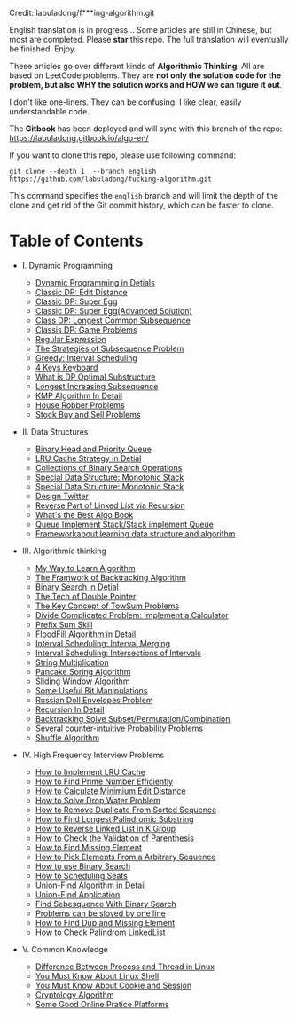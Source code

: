 Credit: labuladong/f***ing-algorithm.git

English translation is in progress... Some articles are still in Chinese, but most are completed. Please **star** this repo. The full translation will eventually be finished. Enjoy.

These articles go over different kinds of **Algorithmic Thinking**. All are based on LeetCode problems. They are **not only the solution code for the problem, but also WHY the solution works and HOW we can figure it out**.

I don't like one-liners. They can be confusing. I like clear, easily understandable code.

The **Gitbook** has been deployed and will sync with this branch of the repo: https://labuladong.gitbook.io/algo-en/

If you want to clone this repo, please use following command:

```shell
git clone --depth 1  --branch english https://github.com/labuladong/fucking-algorithm.git
```
This command specifies the `english` branch and will limit the depth of the clone and get rid of the Git commit history, which can be faster to clone.

# Table of Contents

* I. Dynamic Programming
  * [Dynamic Programming in Detials](dynamic_programming/AnalysisOfDynamicProgramming.md)
  * [Classic DP: Edit Distance](dynamic_programming/EditDistance.md)
  * [Classic DP: Super Egg](dynamic_programming/ThrowingEggsinHighBuildings.md)
  * [Classic DP: Super Egg(Advanced Solution)](dynamic_programming/SuperEggDropAdvanced.md)
  * [Class DP: Longest Common Subsequence](dynamic_programming/LongestCommonSubsequence.md)
  * [Classis DP: Game Problems](dynamic_programming/GameProblemsInDynamicProgramming.md)
  * [Regular Expression](dynamic_programming/RegularExpression.md)
  * [The Strategies of Subsequence Problem](dynamic_programming/StrategiesForSubsequenceProblem.md)
  * [Greedy: Interval Scheduling](dynamic_programming/IntervalScheduling.md)
  * [4 Keys Keyboard](dynamic_programming/FourKeysKeyboard.md)
  * [What is DP Optimal Substructure](dynamic_programming/OptimalSubstructure.md)
  * [Longest Increasing Subsequence](dynamic_programming/LongestIncreasingSubsequence.md)
  * [KMP Algorithm In Detail](dynamic_programming/KMPCharacterMatchingAlgorithmInDynamicProgramming.md)
  * [House Robber Problems](dynamic_programming/HouseRobber.md)
  * [Stock Buy and Sell Problems](dynamic_programming/BestTimeToBuyAndSellStock.md)
  
* II. Data Structures
  * [Binary Head and Priority Queue](data_structure/binary_heap_implements_priority_queues.md)
  * [LRU Cache Strategy in Detial](interview/LRU_algorithm.md)
  * [Collections of Binary Search Operations](data_structure/The_Manipulation_Collection_of_Binary_Search_Tree.md)
  * [Special Data Structure: Monotonic Stack](data_structure/MonotonicStack.md)
  * [Special Data Structure: Monotonic Stack](data_structure/Monotonic_queue.md)
  * [Design Twitter](data_structure/design_Twitter.md)
  * [Reverse Part of Linked List via Recursion](data_structure/reverse_part_of_a_linked_list_via_recursion.md)
  * [What's the Best Algo Book](think_like_computer/why_i_recommend_algs4.md)
  * [Queue Implement Stack/Stack implement Queue](data_structure/ImplementQueueUsingStacksImplementStackUsingQueues.md)
  * [Frameworkabout learning data structure and algorithm](think_like_computer/Framework%20and%20thoughts%20about%20learning%20data%20structure%20and%20algorithm.md)

* III. Algorithmic thinking
  * [My Way to Learn Algorithm](think_like_computer/ThewaytoAlgorithmlearning.md)
  * [The Framwork of Backtracking Algorithm](think_like_computer/DetailsaboutBacktracking.md)
  * [Binary Search in Detial](think_like_computer/DetailedBinarySearch.md)
  * [The Tech of Double Pointer](think_like_computer/double_pointer.md)
  * [The Key Concept of TowSum Problems](think_like_computer/The_key_to_resolving_TwoSum_problems.md)
  * [Divide Complicated Problem: Implement a Calculator](data_structure/Implementing_the_functions_of_a_calculator.md)
  * [Prefix Sum Skill](think_like_computer/prefix_sum.md)
  * [FloodFill Algorithm in Detail](think_like_computer/flood_fill.md)
  * [Interval Scheduling: Interval Merging](think_like_computer/IntervalMerging.md)
  * [Interval Scheduling: Intersections of Intervals](think_like_computer/IntervalIntersection.md)
  * [String Multiplication](think_like_computer/string_multiplication.md)
  * [Pancake Soring Algorithm](think_like_computer/PancakesSorting.md)
  * [Sliding Window Algorithm](think_like_computer/SlidingWindowTechnique.md)
  * [Some Useful Bit Manipulations](think_like_computer/CommonBitManipulation.md)
  * [Russian Doll Envelopes Problem](think_like_computer/RussianDollEnvelopes.md)
  * [Recursion In Detail](data_structure/RecursionInDetail.md)
  * [Backtracking Solve Subset/Permutation/Combination](interview/Subset_Permutation_Combination.md)
  * [Several counter-intuitive Probability Problems](think_like_computer/several_counter_intuitive_probability_problems.md)
  * [Shuffle Algorithm](think_like_computer/Shuffle_Algorithm.md)

* IV. High Frequency Interview Problems
  * [How to Implement LRU Cache](interview/LRU_algorithm.md)
  * [How to Find Prime Number Efficiently](interview/Print_PrimeNumbers.md)
  * [How to Calculate Minimium Edit Distance](dynamic_programming/EditDistance.md)
  * [How to Solve Drop Water Problem](interview/Trapping_Rain_Water.md)
  * [How to Remove Duplicate From Sorted Sequence](interview/RemoveDuplicatesfromSortedArray.md)
  * [How to Find Longest Palindromic Substring](interview/TheLongestPalindromicSubstring.md)
  * [How to Reverse Linked List in K Group](interview/reverse-nodes-in-k-group.md)
  * [How to Check the Validation of Parenthesis](interview/valid-parentheses.md)
  * [How to Find Missing Element](interview/missing_elements.md)
  * [How to Pick Elements From a Arbitrary Sequence](interview/ReservoirSampling.md)
  * [How to use Binary Search](interview/UsingBinarySearchAlgorithm.md)
  * [How to Scheduling Seats](interview/Seatscheduling.md)
  * [Union-Find Algorithm in Detail](think_like_computer/Union-find-Explanation.md)
  * [Union-Find Application](think_like_computer/Union-Find-Application.md)
  * [Find Sebesquence With Binary Search](interview/findSebesquenceWithBinarySearch.md)
  * [Problems can be sloved by one line](interview/one-line-code-puzzles.md)
  * [How to Find Dup and Missing Element](interview/Find-Duplicate-and-Missing-Element.md)
  * [How to Check Palindrom LinkedList](interview/check_palindromic_linkedlist.md)

* V. Common Knowledge
  * [Difference Between Process and Thread in Linux](common_knowledge/linuxProcess.md)
  * [You Must Know About Linux Shell](common_knowledge/linuxshell.md)
  * [You Must Know About Cookie and Session](common_knowledge/SessionAndCookie.md)
  * [Cryptology Algorithm](common_knowledge/Cryptology.md)
  * [Some Good Online Pratice Platforms](common_knowledge/OnlinePraticePlatform.md)
